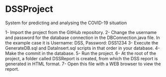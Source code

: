 # DSSProject
System for predicting and analysing the COVID-19 situation

1- Import the project from the GitHub repository.
2- Change the username and password for the database connection in the DBConnection.java file.
    In the example case it is Username: DSS, Password: DSS1234
3- Execute the GenerateDB.sql and DataInsert.sql scripts in that order in your database.
4- Make the commit in the database.
5- Run the project.
6- At the root of the project, a folder called DSSReport is created, from which the DSS report is generated in HTML format.
7- Open this file with a WEB browser to view the report.
